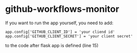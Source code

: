 # github-workflows-monitor

If you want to run the app yourself, you need to add:
```
app.config['GITHUB_CLIENT_ID'] = 'your cliend id'
app.config['GITHUB_CLIENT_SECRET'] = 'your client secret'
```
to the code after flask app is defined (line 15)
